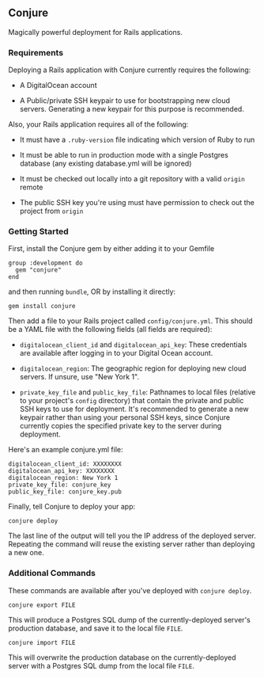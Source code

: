 ## Conjure

Magically powerful deployment for Rails applications.

### Requirements

Deploying a Rails application with Conjure currently requires the
following:

  * A DigitalOcean account

  * A Public/private SSH keypair to use for bootstrapping new cloud
    servers. Generating a new keypair for this purpose is recommended.

Also, your Rails application requires all of the following:

  * It must have a `.ruby-version` file indicating which version of
    Ruby to run

  * It must be able to run in production mode with a single
    Postgres database (any existing database.yml will be ignored)

  * It must be checked out locally into a git repository with a valid
    `origin` remote

  * The public SSH key you're using must have permission to check out
    the project from `origin`

### Getting Started

First, install the Conjure gem by either adding it to your Gemfile

    group :development do
      gem "conjure"
    end

and then running `bundle`, OR by installing it directly:

    gem install conjure

Then add a file to your Rails project called
`config/conjure.yml`. This should be a YAML file with the following
fields (all fields are required):

  * `digitalocean_client_id` and `digitalocean_api_key`: These
    credentials are available after logging in to your Digital Ocean
    account.

  * `digitalocean_region`: The geographic region for deploying new
    cloud servers. If unsure, use "New York 1".

  * `private_key_file` and `public_key_file`: Pathnames to local files
    (relative to your project's `config` directory) that contain the
    private and public SSH keys to use for deployment. It's
    recommended to generate a new keypair rather than using your
    personal SSH keys, since Conjure currently copies the specified
    private key to the server during deployment.

Here's an example conjure.yml file:

    digitalocean_client_id: XXXXXXXX
    digitalocean_api_key: XXXXXXXX
    digitalocean_region: New York 1
    private_key_file: conjure_key
    public_key_file: conjure_key.pub

Finally, tell Conjure to deploy your app:

    conjure deploy

The last line of the output will tell you the IP address of the
deployed server. Repeating the command will reuse the existing server
rather than deploying a new one.

### Additional Commands

These commands are available after you've deployed with `conjure
deploy`.

    conjure export FILE

This will produce a Postgres SQL dump of the currently-deployed
server's production database, and save it to the local file `FILE`.

    conjure import FILE

This will overwrite the production database on the currently-deployed
server with a Postgres SQL dump from the local file `FILE`.
